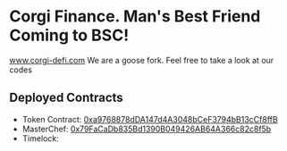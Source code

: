 # Corgi Finance. Man's Best Friend Coming to BSC! 
www.corgi-defi.com We are a goose fork. Feel free to take a look at our codes

## Deployed Contracts
- Token Contract: [0xa9768878dDA147d4A3048bCeF3794bB13cCf8ffB](https://bscscan.com/address/0xa9768878dDA147d4A3048bCeF3794bB13cCf8ffB)
- MasterChef: [0x79FaCaDb835Bd1390B049426AB64A366c82c8f5b](https://bscscan.com/address/0x79FaCaDb835Bd1390B049426AB64A366c82c8f5b)
- Timelock: []()
